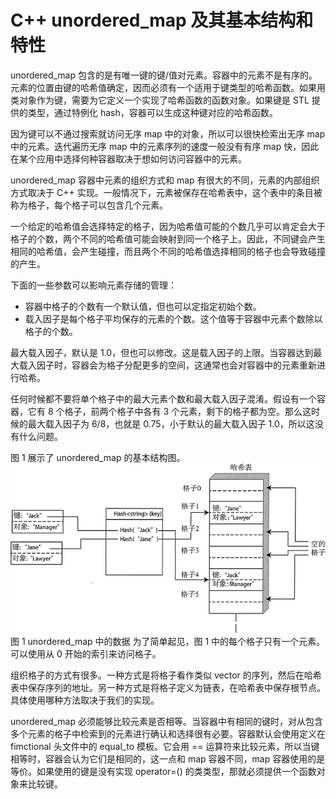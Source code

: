 # C++ unordered_map 及其基本结构和特性

unordered_map 包含的是有唯一键的键/值对元素。容器中的元素不是有序的。元素的位置由键的哈希值确定，因而必须有一个适用于键类型的哈希函数。如果用类对象作为键，需要为它定义一个实现了哈希函数的函数对象。如果键是 STL 提供的类型，通过特例化 hash<T>，容器可以生成这种键对应的哈希函数。

因为键可以不通过搜索就访问无序 map 中的对象，所以可以很快检索出无序 map 中的元素。迭代遍历无序 map 中的元素序列的速度一般没有有序 map 快，因此在某个应用中选择何种容器取决于想如何访问容器中的元素。

unordered_map 容器中元素的组织方式和 map 有很大的不同，元素的内部组织方式取决于 C++ 实现。一般情况下，元素被保存在哈希表中，这个表中的条目被称为格子，每个格子可以包含几个元素。

一个给定的哈希值会选择特定的格子，因为哈希值可能的个数几乎可以肯定会大于格子的个数，两个不同的哈希值可能会映射到同一个格子上。因此，不同键会产生相同的哈希值，会产生碰撞，而且两个不同的哈希值选择相同的格子也会导致碰撞的产生。

下面的一些参数可以影响元素存储的管理：

*   容器中格子的个数有一个默认值，但也可以定指定初始个数。
*   载入因子是每个格子平均保存的元素的个数。这个值等于容器中元素个数除以格子的个数。

最大载入因子，默认是 1.0，但也可以修改。这是载入因子的上限。当容器达到最大载入因子时，容器会为格子分配更多的空间，这通常也会对容器中的元素重新进行哈希。

任何时候都不要将单个格子中的最大元素个数和最大载入因子混淆。假设有一个容器，它有 8 个格子，前两个格子中各有 3 个元素，剩下的格子都为空。那么这时候的最大载入因子为 6/8，也就是 0.75，小于默认的最大载入因子 1.0，所以这没有什么问题。

图 1 展示了 unordered_map 的基本结构图。
![](img/bca760c7f7084bd0c16336517c1a1789.jpg)
图 1 unordered_map 中的数据
为了简单起见，图 1 中的每个格子只有一个元素。可以使用从 0 开始的索引来访问格子。

组织格子的方式有很多。一种方式是将格子看作类似 vector 的序列，然后在哈希表中保存序列的地址。另一种方式是将格子定义为链表，在哈希表中保存根节点。具体使用哪种方法取决于我们的实现。

unordered_map 必须能够比较元素是否相等。当容器中有相同的键时，对从包含多个元素的格子中检索到的元素进行确认和选择很有必要。容器默认会使用定义在 fimctional 头文件中的 equal_to<K> 模板。它会用 == 运算符来比较元素，所以当键相等时，容器会认为它们是相同的，这一点和 map 容器不同，map 容器使用的是等价。如果使用的键是没有实现 operator=() 的类类型，那就必须提供一个函数对象来比较键。